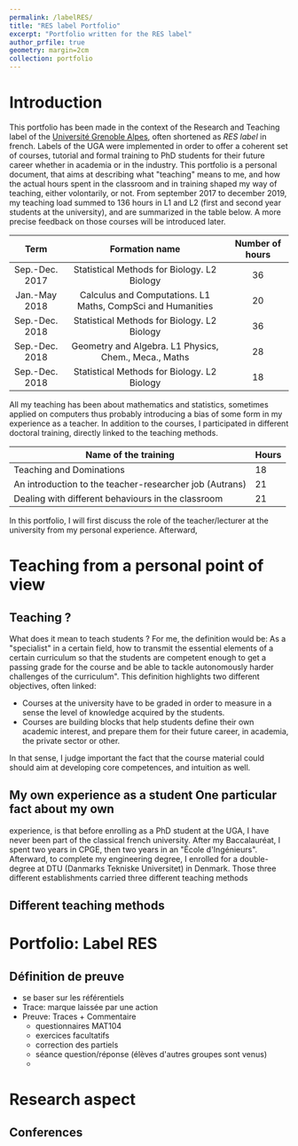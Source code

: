 ```yaml
---
permalink: /labelRES/
title: "RES label Portfolio"
excerpt: "Portfolio written for the RES label"
author_prfile: true
geometry: margin=2cm
collection: portfolio
---
```


# Introduction
This portfolio has been made in the context of the Research and Teaching label of the [Université Grenoble Alpes](https://doctorat.univ-grenoble-alpes.fr/fr/pendant-la-these/la-formation-durant-la-these/parcours-labels/label-res-recherche-et-enseignement-superieur-577252.htm), 
often shortened as *RES label* in french. Labels of the UGA were implemented in order to offer a coherent set of courses, tutorial and formal training to PhD students for their future career whether in academia or in the industry.
This portfolio is a personal document, that aims at describing what "teaching" means to me, and how the actual hours spent in the classroom and in training shaped my way of teaching, either volontarily, or not. 
From september 2017 to december 2019, my teaching load summed to 136 hours in L1 and L2 (first and second year students at the university), and are summarized in the table below. A more precise feedback on those courses will be introduced later.


| Term           | Formation name                                              | Number of hours |
|:---------------:|:-------------------------------------------------------------:|:-----------------:|
| Sep.-Dec. 2017 | Statistical Methods for Biology. L2 Biology                 | 36              |
| Jan.-May 2018  | Calculus and Computations. L1 Maths, CompSci and Humanities | 20              |
| Sep.-Dec. 2018 | Statistical Methods for Biology. L2 Biology                 | 36              |
| Sep.-Dec. 2018 | Geometry and Algebra. L1 Physics, Chem., Meca., Maths       | 28              |
| Sep.-Dec. 2018 | Statistical Methods for Biology. L2 Biology                 | 18              |


All my teaching has been about mathematics and statistics, sometimes applied on computers thus probably introducing a bias of some form in my experience as a teacher.
In addition to the courses, I participated in different doctoral training, directly linked to the teaching methods. 

| Name of the training                                    | Hours |
|---------------------------------------------------------|-------|
| Teaching and Dominations                                | 18    |
| An introduction to the teacher-researcher job (Autrans) | 21    |
| Dealing with different behaviours in the classroom      | 21    |

In this portfolio, I will first discuss the role of the teacher/lecturer at the university from my personal experience. Afterward, 

# Teaching from a personal point of view

## Teaching ?
What does it mean to teach students ? For me, the definition would be:
As a "specialist" in a certain field, how to transmit the essential elements of a certain curriculum so that the students are competent enough to get a passing grade for the course and be able to tackle autonomously harder challenges of the curriculum".
This definition highlights two different objectives, often linked:

  * Courses at the university have to be graded in order to measure in a sense the level of knowledge acquired by the students.
  * Courses are building blocks that help students define their own academic interest, and prepare them for their future career, in academia, the private sector or other.
  
    
In that sense, I judge important the fact that the course material could should aim at developing core competences, and intuition as well. 

## My own experience as a student One particular fact about my own
experience, is that before enrolling as a PhD student at the UGA, I
have never been part of the classical french university. After my
Baccalauréat, I spent two years in CPGE, then two years in an "École
d'Ingénieurs". Afterward, to complete my engineering degree, I
enrolled for a double-degree at DTU (Danmarks Tekniske Universitet) in
Denmark. Those three different establishments carried three different
teaching methods


## Different teaching methods

# Portfolio: Label RES
## Définition de preuve
* se baser sur les référentiels
* Trace: marque laissée par une action
* Preuve: Traces + Commentaire
    * questionnaires MAT104
    * exercices facultatifs
    * correction des partiels
    * séance question/réponse (élèves d'autres groupes sont venus)
    *



# Research aspect
## Conferences
